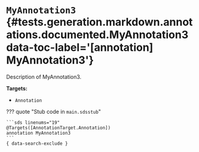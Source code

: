 [//]: # (DO NOT EDIT THIS FILE DIRECTLY. Instead, edit the corresponding stub file and execute `npm run docs:api`.)

# <code class="doc-symbol doc-symbol-annotation"></code> `MyAnnotation3` {#tests.generation.markdown.annotations.documented.MyAnnotation3 data-toc-label='[annotation] MyAnnotation3'}

Description of MyAnnotation3.

**Targets:**

- `Annotation`

??? quote "Stub code in `main.sdsstub`"

    ```sds linenums="19"
    @Targets([AnnotationTarget.Annotation])
    annotation MyAnnotation3
    ```
    { data-search-exclude }
